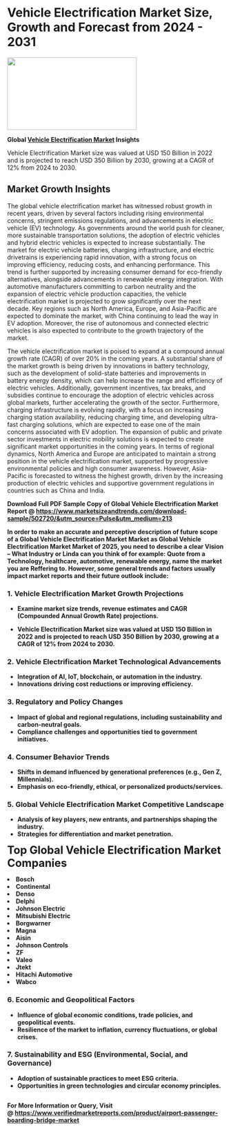 <H1>Vehicle Electrification Market Size, Growth and Forecast from 2024 - 2031</H1><img class="aligncenter size-medium wp-image-584254" src="https://thirdeyenews.in/wp-content/uploads/2024/09/Global-Market-Research-300x168.jpeg" alt="" width="300" height="168" /><p><strong>Global&nbsp;<a href="https://www.marketsizeandtrends.com/download-sample/502720/&amp;utm_source=Pulse&amp;utm_medium=213">Vehicle Electrification Market</a> Insights</strong></p><p>Vehicle Electrification Market size was valued at USD 150 Billion in 2022 and is projected to reach USD 350 Billion by 2030, growing at a CAGR of 12% from 2024 to 2030.</p><p><h2>Market Growth Insights</h2> <p>The global vehicle electrification market has witnessed robust growth in recent years, driven by several factors including rising environmental concerns, stringent emissions regulations, and advancements in electric vehicle (EV) technology. As governments around the world push for cleaner, more sustainable transportation solutions, the adoption of electric vehicles and hybrid electric vehicles is expected to increase substantially. The market for electric vehicle batteries, charging infrastructure, and electric drivetrains is experiencing rapid innovation, with a strong focus on improving efficiency, reducing costs, and enhancing performance. This trend is further supported by increasing consumer demand for eco-friendly alternatives, alongside advancements in renewable energy integration. With automotive manufacturers committing to carbon neutrality and the expansion of electric vehicle production capacities, the vehicle electrification market is projected to grow significantly over the next decade. Key regions such as North America, Europe, and Asia-Pacific are expected to dominate the market, with China continuing to lead the way in EV adoption. Moreover, the rise of autonomous and connected electric vehicles is also expected to contribute to the growth trajectory of the market.</p> <p><strong></strong></p> <p>The vehicle electrification market is poised to expand at a compound annual growth rate (CAGR) of over 20% in the coming years. A substantial share of the market growth is being driven by innovations in battery technology, such as the development of solid-state batteries and improvements in battery energy density, which can help increase the range and efficiency of electric vehicles. Additionally, government incentives, tax breaks, and subsidies continue to encourage the adoption of electric vehicles across global markets, further accelerating the growth of the sector. Furthermore, charging infrastructure is evolving rapidly, with a focus on increasing charging station availability, reducing charging time, and developing ultra-fast charging solutions, which are expected to ease one of the main concerns associated with EV adoption. The expansion of public and private sector investments in electric mobility solutions is expected to create significant market opportunities in the coming years. In terms of regional dynamics, North America and Europe are anticipated to maintain a strong position in the vehicle electrification market, supported by progressive environmental policies and high consumer awareness. However, Asia-Pacific is forecasted to witness the highest growth, driven by the increasing production of electric vehicles and supportive government regulations in countries such as China and India.</p> <p><strong></p><p><span class=""><strong>Download Full PDF Sample Copy of Global Vehicle Electrification Market Report</strong> @ <a href="https://www.marketsizeandtrends.com/download-sample/502720/&amp;utm_source=Pulse&amp;utm_medium=213" target="_blank">https://www.marketsizeandtrends.com/download-sample/502720/&amp;utm_source=Pulse&amp;utm_medium=213</a></span></p><p>In order to make an accurate and perceptive description of future scope of a Global&nbsp;Vehicle Electrification Market Market as Global&nbsp;Vehicle Electrification Market Market of 2025, you need to describe a clear Vision &ndash; What Industry or Linda can you think of for example: Quote from a Technology, healthcare, automotive, renewable energy, name the market you are Reffering to. However, some general trends and factors usually impact market reports and their future outlook include:</p><h3>1.&nbsp;<strong>Vehicle Electrification Market Growth Projections</strong></h3><ul><li>Examine market size trends, revenue estimates and CAGR (Compounded Annual Growth Rate) projections.</li><li><p>Vehicle Electrification Market size was valued at USD 150 Billion in 2022 and is projected to reach USD 350 Billion by 2030, growing at a CAGR of 12% from 2024 to 2030.</p></li></ul><h3>2.&nbsp;<strong>Vehicle Electrification Market Technological Advancements</strong></h3><ul><li>Integration of AI, IoT, blockchain, or automation in the industry.</li><li>Innovations driving cost reductions or improving efficiency.</li></ul><h3>3.&nbsp;<strong>Regulatory and Policy Changes</strong></h3><ul><li>Impact of global and regional regulations, including sustainability and carbon-neutral goals.</li><li>Compliance challenges and opportunities tied to government initiatives.</li></ul><h3>4.&nbsp;<strong>Consumer Behavior Trends</strong></h3><ul><li>Shifts in demand influenced by generational preferences (e.g., Gen Z, Millennials).</li><li>Emphasis on eco-friendly, ethical, or personalized products/services.</li></ul><h3>5.&nbsp;<strong>Global Vehicle Electrification Market Competitive Landscape</strong></h3><ul><li>Analysis of key players, new entrants, and partnerships shaping the industry.</li><li>Strategies for differentiation and market penetration.</li></ul><p data-pm-slice="1 1 []"><span style="color: inherit; font-family: inherit; font-size: 25px;">Top Global Vehicle Electrification Market Companies</span></p><div class="" data-test-id=""><p><li>Bosch</li><li> Continental</li><li> Denso</li><li> Delphi</li><li> Johnson Electric</li><li> Mitsubishi Electric</li><li> Borgwarner</li><li> Magna</li><li> Aisin</li><li> Johnson Controls</li><li> ZF</li><li> Valeo</li><li> Jtekt</li><li> Hitachi Automotive</li><li> Wabco</li></p></div><h3>6.&nbsp;<strong>Economic and Geopolitical Factors</strong></h3><ul><li>Influence of global economic conditions, trade policies, and geopolitical events.</li><li>Resilience of the market to inflation, currency fluctuations, or global crises.</li></ul><h3>7.&nbsp;<strong>Sustainability and ESG (Environmental, Social, and Governance)</strong></h3><ul><li>Adoption of sustainable practices to meet ESG criteria.</li><li>Opportunities in green technologies and circular economy principles.</li></ul><h2><strong style="font-size: 14px;">For More Information or Query, Visit @&nbsp;</strong><a style="background-color: #ffffff; font-size: 14px;" href="https://www.marketsizeandtrends.com/report/vehicle-electrification-market/" target="_blank">https://www.verifiedmarketreports.com/product/airport-passenger-boarding-bridge-market</a></h2>
